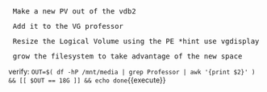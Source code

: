 <pre> Make a new PV out of the vdb2 </pre>
<pre> Add it to the VG professor </pre>
<pre> Resize the Logical Volume using the PE *hint use vgdisplay to inform you how much free PE is there</pre>
<pre> grow the filesystem to take advantage of the new space </pre>

verify: `OUT=$( df -hP /mnt/media | grep Professor | awk '{print $2}' ) && [[ $OUT == 18G ]] && echo done`{{execute}}
